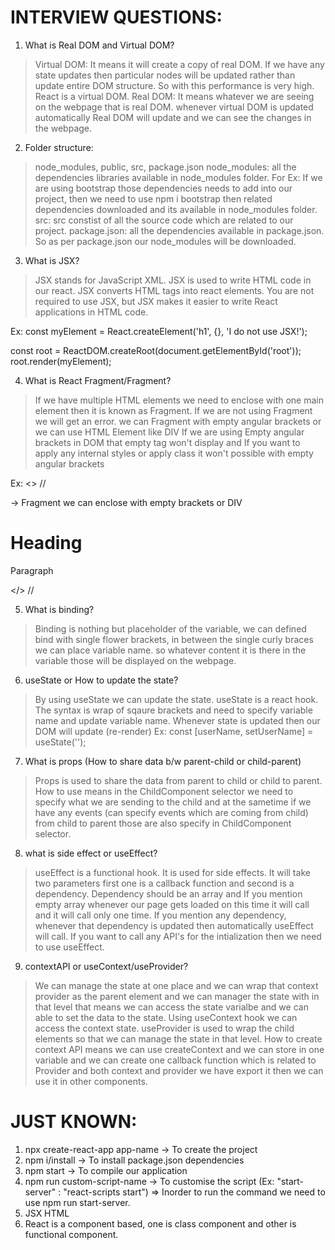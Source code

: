INTERVIEW  QUESTIONS:
====================
1. What is Real DOM and Virtual DOM?
> Virtual DOM: It means it will create a copy of real DOM. If we have any state updates then particular nodes will be updated rather than update entire DOM structure. So with this performance is very high. React is a virtual DOM.
> Real DOM: It means whatever we are seeing on the webpage that is real DOM. whenever virtual DOM is updated automatically Real DOM will update and we can see the changes in the webpage. 

2. Folder structure:
> node_modules, public, src, package.json
> node_modules: all the dependencies libraries available in node_modules folder. For Ex: If we are using bootstrap those dependencies needs to add into our project, then we need to use npm i bootstrap then related dependencies downloaded and its available in node_modules folder.
> src: src constist of all the source code which are related to our project.
> package.json: all the dependencies available in package.json. So as per package.json our node_modules will be downloaded.

3. What is JSX?
> JSX stands for JavaScript XML.
> JSX is used to write HTML code in our react.
> JSX converts HTML tags into react elements.
> You are not required to use JSX, but JSX makes it easier to write React applications in HTML code.

Ex: 
const myElement = React.createElement('h1', {}, 'I do not use JSX!');

const root = ReactDOM.createRoot(document.getElementById('root'));
root.render(myElement);

4. What is React Fragment/Fragment?
> If we have multiple HTML elements we need to enclose with one main element then it is known as Fragment. If we are not using Fragment we will get an error.
> we can Fragment with empty angular brackets or we can use HTML Element like DIV
> If we are using Empty angular brackets in DOM that empty tag won't display and If you want to apply any internal styles or apply class it won't possible with empty angular brackets

Ex: 
  <> // <div>   -> Fragment we can enclose with empty brackets or DIV
    <h1>Heading</h1>
    <p>Paragraph</p>
  </> //</div>


5. What is binding?
> Binding is nothing but placeholder of the variable, we can defined bind with single flower brackets, in between the single curly braces we can place variable name. so whatever content it is there in the variable those will be displayed on the webpage.

6. useState or How to update the state?
> By using useState we can update the state. useState is a react hook. The syntax is wrap of sqaure brackets and need to specify variable name and update variable name.
> Whenever state is updated then our DOM will update (re-render)
Ex: const [userName, setUserName] = useState('');

7. What is props (How to share data b/w parent-child or child-parent)
> Props is used to share the data from parent to child or child to parent.
> How to use means in the ChildComponent selector we need to specify what we are sending to the child and at the sametime if we have any events (can specify events which are coming from child) from child to parent those are also specify in ChildComponent selector.

8. what is side effect or useEffect?
> useEffect is a functional hook. It is used for side effects. It will take two parameters first one is a callback function and second is a dependency.
> Dependency should be an array and If you mention empty array whenever our page gets loaded on this time it will call and it will call only one time. If you mention any dependency, whenever that dependency is updated then automatically useEffect will call.
> If you want to call any API's for the intialization then we need to use useEffect.

9. contextAPI or useContext/useProvider?
 > We can manage the state at one place and we can wrap that context provider as the parent element and we can manager the state with in that level that means we can access the state varialbe and we can able to set the data to the state.
 > Using useContext hook we can access the context state. useProvider is used to wrap the child elements so that we can manage the state in that level.
 > How to create context API means we can use createContext and we can store in one variable and we can create one callback function which is related to Provider and both context and provider we have export it then we can use it in other components.


JUST KNOWN:
============
1. npx create-react-app app-name -> To create the project
2. npm i/install -> To install package.json dependencies
3. npm start -> To compile our application
4. npm run custom-script-name -> To customise the script 
(Ex: "start-server" : "react-scripts start") => Inorder to run the command we need to use npm run start-server.
5. JSX HTML <tags/>
6. React is a component based, one is class component and other is functional component.